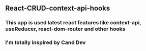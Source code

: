 ## React-CRUD-context-api-hooks

### This app is used latest react features like context-api, useReducer, react-dom-router and other hooks

### I'm totally inspired by Cand Dev

